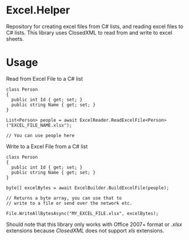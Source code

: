# Excel.Helper
Repository for creating excel files from C# lists, and reading excel files to C# lists. This library uses ClosedXML to read from and write to excel sheets.

# Usage
Read from Excel File to a C# list
```
class Person 
{
  public int Id { get; set; }
  public string Name { get; set; }
}

List<Person> people = await ExcelReader.ReadExcelFile<Person>("EXCEL_FILE_NAME.xlsx");

// You can use people here
```

Write to a Excel File from a C# list
```
class Person 
{
  public int Id { get; set; }
  public string Name { get; set; }
}

byte[] excelBytes = await ExcelBuilder.BuildExcelFile(people);

// Returns a byte array, you can use that to
// write to a file or send over the network etc.

File.WriteAllBytesAsync("MY_EXCEL_FILE.xlsx", excelBytes);
```

Should note that this library only works with Office 2007+ format or *.xlsx* extensions because *ClosedXML* does not support *xls* extensions.
